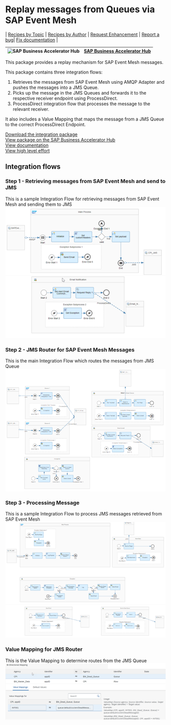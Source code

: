 # Replay messages from Queues via SAP Event Mesh 

\| [Recipes by Topic](../../readme.md ) \| [Recipes by Author](../../author.md ) \| [Request Enhancement](https://github.com/SAP-samples/cloud-integration-flow/issues/new?assignees=&labels=Recipe%20Fix,enhancement&template=recipe-request.md&title=Improve%20Replay%20messages%20from%20Queues%20via%20SAP%20Event%20Mesh) \| [Report a bug](https://github.com/SAP-samples/cloud-integration-flow/issues/new?assignees=&labels=Recipe%20Fix,bug&template=bug_report.md&title=Issue%20with%20Replay%20messages%20from%20Queues%20via%20SAP%20Event%20Mesh)\| [Fix documentation](https://github.com/SAP-samples/cloud-integration-flow/issues/new?assignees=&labels=Recipe%20Fix,documentation&template=bug_report.md&title=Docu%20fix%20Replay%20messages%20from%20Queues%20via%20SAP%20Event%20Mesh) \| 

 ![SAP Business Accelerator Hub](https://github.com/SAPAPIBusinessHub.png?size=50 ) | [SAP Business Accelerator Hub](https://api.sap.com/allcommunity) | 
 ----|----| 

This package provides a replay mechanism for SAP Event Mesh messages.

<p>This package contains three integration flows:</p>
<ol>
 <li>Retrieves the messages from SAP Event Mesh using AMQP Adapter and pushes the messages into a JMS Queue.</li>
 <li>Picks up the message in the JMS Queues and forwards it to the respective receiver endpoint using ProcessDirect.</li>
 <li>ProcessDirect integration flow that processes the message to the relevant receiver.</li>
</ol>
<p>It also includes a Value Mapping that maps the message from a JMS Queue to the correct ProcessDirect Endpoint.</p>

[Download the integration package](ReplaymessagesfromQueuesviaSAPEventMesh.zip)\
[View package on the SAP Business Accelerator Hub](https://api.sap.com/package/ReplaymessagesfromQueuesviaSAPEventMesh)\
[View documentation](ReplaymessagesfromQueuesviaSAPEventMesh.pdf)\
[View high level effort](effort.md)
## Integration flows
### Step 1 - Retrieving messages from SAP Event Mesh and send to JMS 
This is a sample Integration Flow for retrieving messages from SAP Event Mesh and sending them to JMS \
 ![input-image](Step_1Retrieving_messages_from_Event_Mesh_and_send_to_JMS1.png)
 ![input-image](Step_1Retrieving_messages_from_Event_Mesh_and_send_to_JMS2.png)
### Step 2 - JMS Router for SAP Event Mesh Messages 
This is the main Integration Flow which routes the messages from JMS Queue \
 ![input-image](Step_2JMS_Router_for_Event_Mesh_Messages.png)
### Step 3 - Processing Message 
This is a sample Integration Flow to process JMS messages retrieved from SAP Event Mesh \
 ![input-image](Step_3Processing_Message1.png)
 ![input-image](Step_3Processing_Message2.png)
### Value Mapping for JMS Router 
This is the Value Mapping to determine routes from the JMS Queue \
 ![input-image](Value_Mapping_to_Route_Messages_from_JMS_Event_Mesh.png)